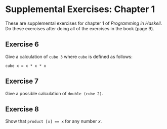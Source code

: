 Supplemental Exercises: Chapter 1
=================================

These are supplemental exercises for chapter 1 of _Programming in Haskell_.
Do these exercises after doing all of the exercises in the book (page 9).

Exercise 6
----------

Give a calculation of `cube 3` where `cube` is defined as follows:

    cube x = x * x * x

Exercise 7
----------

Give a possible calculation of `double (cube 2)`.

Exercise 8
----------

Show that `product [x] == x` for any number *x*.
